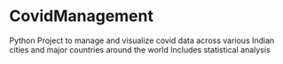 # CovidManagement
Python Project to manage and visualize covid data across various Indian cities and major countries around the world
Includes statistical analysis 
